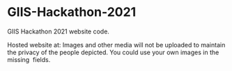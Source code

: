# GIIS-Hackathon-2021
GIIS Hackathon 2021 website code.

Hosted website at: 
Images and other media will not be uploaded to maintain the privacy of the people depicted. You could use your own images in the missing <img> fields.


